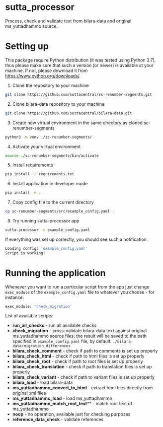 # sutta_processor

Process, check and validate text from bilara-data and original ms_yuttadhammo source.

# Setting up

This package require Python distribution (it was tested using Python 3.7), thus please make sure that such a version (or newer) is available at your machine. If not, please download it from https://www.python.org/downloads/.

1. Clone the repository to your machine

```bash
git clone https://github.com/suttacentral/sc-renumber-segments.git
```

2. Clone bilara-data repository to your machine

```bash
git clone https://github.com/suttacentral/bilara-data.git
```

3. Create new virtual environment in the same directory as cloned sc-renumber-segments

```bash
python3 -m venv ./sc-renumber-segments/
```

4. Activate your virtual environment

```bash
source ./sc-renumber-segments/bin/activate
```

5. Install requirements

```bash
pip install -r requirements.txt
```

6. Install application in developer mode

```bash
pip install -e .
```

7. Copy config file to the current directory

```bash
cp sc-renumber-segments/src/example_config.yaml .
```

8. Try running sutta-processor app

```bash
sutta-processor -c example_config.yaml
```

If everything was set up correctly, you should see such a notification:

```bash
Loading config: 'example_config.yaml'
Script is working!
```
# Running the application

Whenever you want to run a particular script from the app just change  `exec_module` of the `example_config.yaml` file to whatever you choose - for instance:

```bash
exec_module: 'check_migration'
```


List of available scripts:

- **run_all_checks** - run all available checks
- **check_migration** - cross-validate bilara-data text against original ms_yuttadhammo source files; the result will be saved to the path specified in `example_config.yaml` file, by default: `./bilara-data/migration_differences`
- **bilara_check_comment** - check if path to comments is set up properly
- **bilara_check_html** - check if path to html files is set up properly
- **bilara_check_root** - check if path to root files is set up properly
- **bilara_check_translation** - check if path to translation files is set up properly
- **bilara_check_variant** - check if path to variant files is set up properly
- **bilara_load** - load bilara-data
- **ms_yuttadhammo_convert_to_html** - extract html files directly from original xml files
- **ms_yuttadhammo_load** - load ms_yuttadhammo
- **ms_yuttadhammo_match_root_text**** - match root text of ms_yuttadhammo
- **noop** - no operation, available just for checking purposes
- **reference_data_check** - validate references
